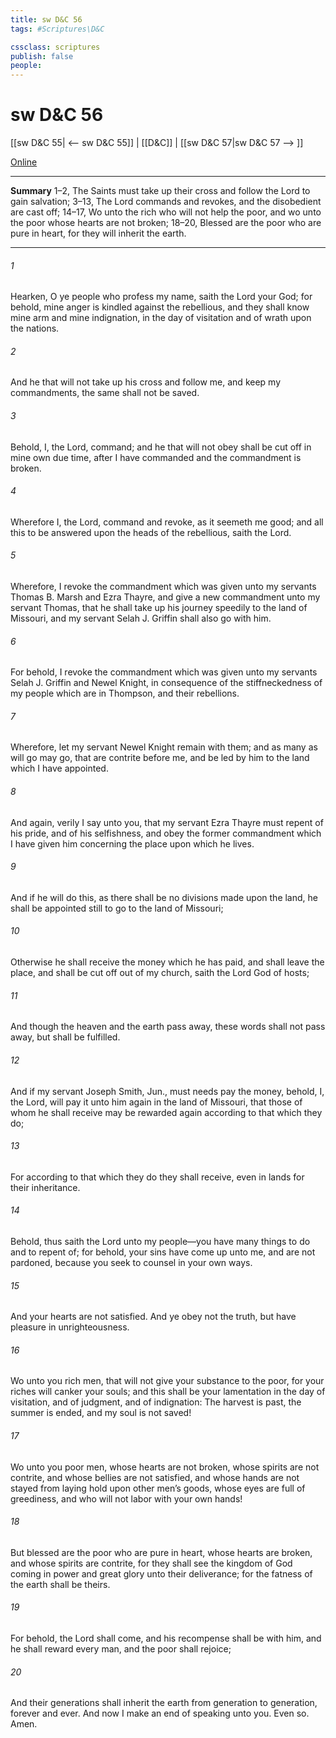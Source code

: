 ```yaml
---
title: sw D&C 56
tags: #Scriptures\D&C

cssclass: scriptures
publish: false
people:
---
```


# sw D&C 56
[[sw D&C 55| <-- sw D&C 55]] | [[D&C]] | [[sw D&C 57|sw D&C 57 --> ]]

[Online](https://churchofjesuschrist.org/study/scriptures/dc-testament/dc/56?lang=eng)

---
__Summary__
1–2, The Saints must take up their cross and follow the Lord to gain salvation; 3–13, The Lord commands and revokes, and the disobedient are cast off; 14–17, Wo unto the rich who will not help the poor, and wo unto the poor whose hearts are not broken; 18–20, Blessed are the poor who are pure in heart, for they will inherit the earth.

---
###### 1 
Hearken, O ye people who profess my name, saith the Lord your God; for behold, mine anger is kindled against the rebellious, and they shall know mine arm and mine indignation, in the day of visitation and of wrath upon the nations.

###### 2 
And he that will not take up his cross and follow me, and keep my commandments, the same shall not be saved.

###### 3 
Behold, I, the Lord, command; and he that will not obey shall be cut off in mine own due time, after I have commanded and the commandment is broken.

###### 4 
Wherefore I, the Lord, command and revoke, as it seemeth me good; and all this to be answered upon the heads of the rebellious, saith the Lord.

###### 5 
Wherefore, I revoke the commandment which was given unto my servants Thomas B. Marsh and Ezra Thayre, and give a new commandment unto my servant Thomas, that he shall take up his journey speedily to the land of Missouri, and my servant Selah J. Griffin shall also go with him.

###### 6 
For behold, I revoke the commandment which was given unto my servants Selah J. Griffin and Newel Knight, in consequence of the stiffneckedness of my people which are in Thompson, and their rebellions.

###### 7 
Wherefore, let my servant Newel Knight remain with them; and as many as will go may go, that are contrite before me, and be led by him to the land which I have appointed.

###### 8 
And again, verily I say unto you, that my servant Ezra Thayre must repent of his pride, and of his selfishness, and obey the former commandment which I have given him concerning the place upon which he lives.

###### 9 
And if he will do this, as there shall be no divisions made upon the land, he shall be appointed still to go to the land of Missouri;

###### 10 
Otherwise he shall receive the money which he has paid, and shall leave the place, and shall be cut off out of my church, saith the Lord God of hosts;

###### 11 
And though the heaven and the earth pass away, these words shall not pass away, but shall be fulfilled.

###### 12 
And if my servant Joseph Smith, Jun., must needs pay the money, behold, I, the Lord, will pay it unto him again in the land of Missouri, that those of whom he shall receive may be rewarded again according to that which they do;

###### 13 
For according to that which they do they shall receive, even in lands for their inheritance.

###### 14 
Behold, thus saith the Lord unto my people—you have many things to do and to repent of; for behold, your sins have come up unto me, and are not pardoned, because you seek to counsel in your own ways.

###### 15 
And your hearts are not satisfied. And ye obey not the truth, but have pleasure in unrighteousness.

###### 16 
Wo unto you rich men, that will not give your substance to the poor, for your riches will canker your souls; and this shall be your lamentation in the day of visitation, and of judgment, and of indignation: The harvest is past, the summer is ended, and my soul is not saved!

###### 17 
Wo unto you poor men, whose hearts are not broken, whose spirits are not contrite, and whose bellies are not satisfied, and whose hands are not stayed from laying hold upon other men’s goods, whose eyes are full of greediness, and who will not labor with your own hands!

###### 18 
But blessed are the poor who are pure in heart, whose hearts are broken, and whose spirits are contrite, for they shall see the kingdom of God coming in power and great glory unto their deliverance; for the fatness of the earth shall be theirs.

###### 19 
For behold, the Lord shall come, and his recompense shall be with him, and he shall reward every man, and the poor shall rejoice;

###### 20 
And their generations shall inherit the earth from generation to generation, forever and ever. And now I make an end of speaking unto you. Even so. Amen.

